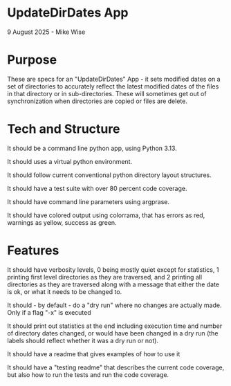 # UpdateDirDates App
9 August 2025 - Mike Wise

# Purpose
These are specs for an "UpdateDirDates" App - it sets modified dates on a set of directories to accurately reflect the latest modified dates of the files in that directory or in sub-directories. These will sometimes get out of synchronization when directories are copied or files are delete.


# Tech and Structure
It should be a command line python app, using Python 3.13.

It should uses a virtual python environment.

It should follow current conventional python directory layout structures.

It should have a test suite with over 80 percent code coverage.

It should have command line parameters using argprase.

It should have colored output using colorrama, that has errors as red, warnings as yellow, success as green.

# Features
It should have verbosity levels, 0 being mostly quiet except for statistics, 1 printing first level directories as they are traversed, and 2 printing all directories as they are traversed along with a message that either the date is ok, or what it needs to be changed to.

It should - by default - do a "dry run" where no changes are actually made. Only if a flag "-x" is executed

It should print out statistics at the end including execution time and number of directory dates changed, or would have been changed in a dry run (the labels should reflect whether it was a dry run or not).

It should have a readme that gives examples of how to use it

It should have a "testing readme" that describes the current code coverage, but also how to run the tests and run the code coverage.